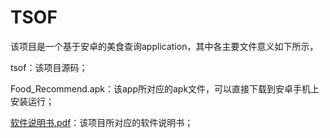 # TSOF
该项目是一个基于安卓的美食查询application，其中各主要文件意义如下所示，

tsof：该项目源码；

Food_Recommend.apk：该app所对应的apk文件，可以直接下载到安卓手机上安装运行；

[软件说明书.pdf](https://docs.google.com/viewer?url=https://github.com/JiaShengLiu111/TSOF/blob/master/%E8%BD%AF%E4%BB%B6%E8%AF%B4%E6%98%8E%E4%B9%A6.pdf)：该项目所对应的软件说明书；